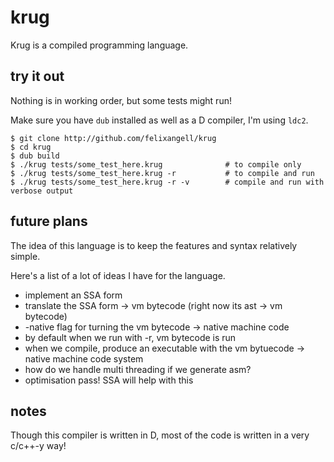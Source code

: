 # krug
Krug is a compiled programming language.

## try it out
Nothing is in working order, but some tests might run!

Make sure you have `dub` installed as well as a D compiler,
I'm using `ldc2`.

	$ git clone http://github.com/felixangell/krug
	$ cd krug
	$ dub build
	$ ./krug tests/some_test_here.krug 				# to compile only
	$ ./krug tests/some_test_here.krug -r 			# to compile and run
	$ ./krug tests/some_test_here.krug -r -v 		# compile and run with verbose output

## future plans
The idea of this language is to keep the features and syntax
relatively simple.

Here's a list of a lot of ideas I have for the language.

* implement an SSA form
* translate the SSA form -> vm bytecode (right now its ast -> vm bytecode)
* -native flag for turning the vm bytecode -> native machine code
* by default when we run with -r, vm bytecode is run
* when we compile, produce an executable with the vm bytuecode -> native machine code system
* how do we handle multi threading if we generate asm?
* optimisation pass! SSA will help with this

## notes
Though this compiler is written in D, most of the code
is written in a very c/c++-y way!